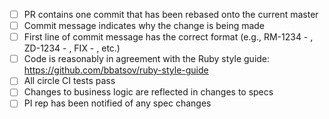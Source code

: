- [ ] PR contains one commit that has been rebased onto the current master
- [ ] Commit message indicates why the change is being made
- [ ] First line of commit message has the correct format (e.g., RM-1234 - , ZD-1234 - , FIX - , etc.)
- [ ] Code is reasonably in agreement with the Ruby style guide: https://github.com/bbatsov/ruby-style-guide
- [ ] All circle CI tests pass
- [ ] Changes to business logic are reflected in changes to specs
- [ ] PI rep has been notified of any spec changes

